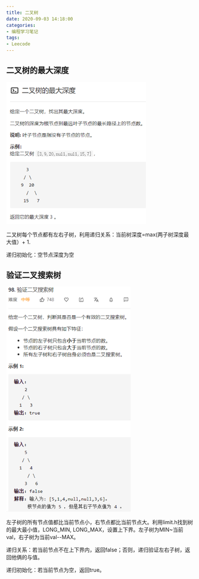 ```yaml
---
title: 二叉树
date: 2020-09-03 14:18:00
categories:
- 编程学习笔记
tags:
- Leecode
---
```


## 二叉树的最大深度

<img src="image-20200904091254966.png" alt="image-20200904091254966" style="zoom:80%;" />

二叉树每个节点都有左右子树，利用递归关系：当前树深度=max(两子树深度最大值）+ 1.

递归初始化：空节点深度为空

## 验证二叉搜索树

<img src="image-20200904092120931.png" alt="image-20200904092120931" style="zoom:80%;" />

左子树的所有节点值都比当前节点小，右节点都比当前节点大。利用limit.h找到树的最大最小值，LONG_MIN, LONG_MAX，设置上下界。左子树为MIN~当前val，右子树为当前val--MAX。

递归关系：若当前节点不在上下界内，返回false；否则，递归验证左右子树，返回他俩的与值。

递归初始化：若当前节点为空，返回true。